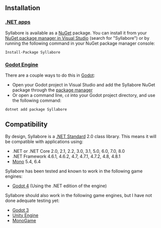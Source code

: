 ## Installation
### [.NET apps](https://learn.microsoft.com/en-us/dotnet/core/introduction) 
Syllabore is available as a [NuGet](https://learn.microsoft.com/en-us/nuget/what-is-nuget) package. You can install it from your [NuGet package manager in Visual Studio](https://learn.microsoft.com/en-us/nuget/consume-packages/install-use-packages-visual-studio) (search for "Syllabore") or by running the following command in your NuGet package manager console:
```
Install-Package Syllabore
```

### [Godot Engine](https://godotengine.org/)
There are a couple ways to do this in [Godot](https://godotengine.org/):
- Open your Godot project in Visual Studio and add the Syllabore NuGet package through the [package manager](https://learn.microsoft.com/en-us/nuget/consume-packages/install-use-packages-visual-studio)
- Or open a command line, `cd` into your Godot project directory, and use the following command:
```
dotnet add package Syllabore
```

## Compatibility
By design, Syllabore is a [.NET Standard](https://learn.microsoft.com/en-us/dotnet/standard/net-standard?tabs=net-standard-1-0) 2.0 class library. This means it will be compatible with applications using:
 * .NET or .NET Core 2.0, 2.1, 2.2, 3.0, 3.1, 5.0, 6.0, 7.0, 8.0
 * .NET Framework 4.6.1, 4.6.2, 4.7, 4.7.1, 4.7.2, 4.8, 4.8.1
 * [Mono](https://www.mono-project.com/) 5.4, 6.4
 
Syllabore has been tested and known to work in the following game engines:
 * [Godot 4](https://godotengine.org/download/windows/) (Using the .NET edition of the engine)
 
Syllabore should also work in the following game engines, but I have not done adequate testing yet:
 * [Godot 3](https://godotengine.org/download/3.x/windows/)
 * [Unity Engine](https://unity.com/products/unity-engine)
 * [MonoGame](https://www.monogame.net/)